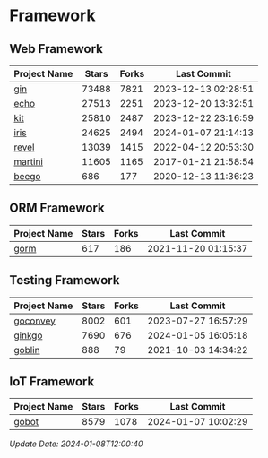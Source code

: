 # Framework

## Web Framework
| Project Name | Stars | Forks | Last Commit |
| ------------ | ----- | ----- | ----------- |
| [gin](https://github.com/gin-gonic/gin) | 73488 | 7821 | 2023-12-13 02:28:51 |
| [echo](https://github.com/labstack/echo) | 27513 | 2251 | 2023-12-20 13:32:51 |
| [kit](https://github.com/go-kit/kit) | 25810 | 2487 | 2023-12-22 23:16:59 |
| [iris](https://github.com/kataras/iris) | 24625 | 2494 | 2024-01-07 21:14:13 |
| [revel](https://github.com/revel/revel) | 13039 | 1415 | 2022-04-12 20:53:30 |
| [martini](https://github.com/go-martini/martini) | 11605 | 1165 | 2017-01-21 21:58:54 |
| [beego](https://github.com/astaxie/beego) | 686 | 177 | 2020-12-13 11:36:23 |

## ORM Framework
| Project Name | Stars | Forks | Last Commit |
| ------------ | ----- | ----- | ----------- |
| [gorm](https://github.com/jinzhu/gorm) | 617 | 186 | 2021-11-20 01:15:37 |

## Testing Framework
| Project Name | Stars | Forks | Last Commit |
| ------------ | ----- | ----- | ----------- |
| [goconvey](https://github.com/smartystreets/goconvey) | 8002 | 601 | 2023-07-27 16:57:29 |
| [ginkgo](https://github.com/onsi/ginkgo) | 7690 | 676 | 2024-01-05 16:05:18 |
| [goblin](https://github.com/franela/goblin) | 888 | 79 | 2021-10-03 14:34:22 |

## IoT Framework
| Project Name | Stars | Forks | Last Commit |
| ------------ | ----- | ----- | ----------- |
| [gobot](https://github.com/hybridgroup/gobot) | 8579 | 1078 | 2024-01-07 10:02:29 |

*Update Date: 2024-01-08T12:00:40*